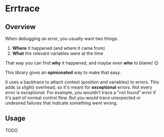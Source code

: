 # Errtrace
## Overview

When debugging an error, you usually want two things:

1. **Where** it happened (and where it came from)  
2. **What** the relevant variables were at the time  

That way you can find **why** it happened, and maybe even **who** to blame! 😉

This library gives an **opinionated** way to make that easy.

It uses a backtrace to attach context (position and variables) to errors. This adds (a slight) overhead, so it's meant for **exceptional** errors. Not every error is exceptional.
For example, you wouldn’t trace a “not found” error if it's part of normal control flow. But you would trace unexpected or undesired failures that indicate something went wrong.

## Usage
TODO
